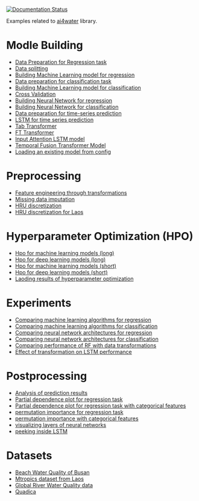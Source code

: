 
[![Documentation Status](https://readthedocs.org/projects/ai4water-examples/badge/?version=latest)](https://ai4water.readthedocs.io/projects/Examples/en/latest/?badge=latest)


Examples related to [ai4water](https://ai4water.readthedocs.io/) library.

Modle Building
===============

   * [Data Preparation for Regression task](model/data_prep_rgr.ipynb)
   * [Data splitting](model/data_splitting.ipynb)
   * [Building Machine Learning model for regression](model/ml_rgr.ipynb)
   * [Data preparation for classification task](model/data_prep_cls.ipynb)
   * [Building Machine Learning model for classification ](model/ml_rgr.ipynb)
   * [Cross Validation](model/cross_val_rf.ipynb)
   * [Building Neural Network for regression ](model/dl_rgr.ipynb)
   * [Building Neural Network for classification ](model/dl_rgr.ipynb)
   * [Data preparation for time-series prediction ](model/data_prep_ts.ipynb)
   * [LSTM for time series prediction ](model/lstm_rgr.ipynb)
   * [Tab Transformer ](model/tab_transformer.ipynb)
   * [FT Transformer ](model/ft_transformer.ipynb)
   * [Input Attention LSTM model ](model/interpretability_ia.ipynb)
   * [Temporal Fusion Transformer Model](model/tft.ipynb)
   * [Loading an existing model from config](model/from_config.ipynb)


Preprocessing
==============

   * [Feature engineering through transformations](preprocessing/transformations.ipynb)
   * [Missing data imputation](preprocessing/imputation.ipynb)
   * [HRU discretization](preprocessing/hru_discretization.ipynb)
   * [HRU discretization for Laos](preprocessing/hru_discretization_laos.ipynb)


Hyperparameter Optimization (HPO)
==================================

   * [Hpo for machine learning models (long)](hpo/hpo_ml_long.ipynb)
   * [Hpo for deep learning models (long)](hpo/hpo_nn_long.ipynb)
   * [Hpo for machine learning models (short)](hpo/hpo_ml_short.ipynb)
   * [Hpo for deep learning models (short)](hpo/hpo_nn_short.ipynb)
   * [Laoding results of hyperparameter optimization](hpo/load_hpo.ipynb)


Experiments
================

   * [Comparing machine learning algorithms for regression ](experiments/ml_rgr_exp.ipynb)
   * [Comparing machine learning algorithms for classification](experiments/ml_cls_exp.ipynb)
   * [Comparing neural network architectures for regression](experiments/dl_rgr_exp.ipynb)
   * [Comparing neural network architectures for classification](experiments/dl_cls_exp.ipynb)
   * [Comparing performance of RF with data transformations](experiments/ml_transformation.ipynb)
   * [Effect of transformation on LSTM performance](experiments/dl_transformation.ipynb)


Postprocessing
================

   * [Analysis of prediction results](postprocessing/pred_analysis_rgr.ipynb)
   * [Partial dependence plot for regression task](postprocessing/pdp_rgr.ipynb)
   * [Partial dependence plot for regression task with categorical features](postprocessing/pdp_cat_rgr.ipynb)
   * [permutation importance for regression task](postprocessing/pimp_rgr.ipynb)
   * [permutation importance with categorical features](postprocessing/pimp_rgr_cat.ipynb)
   * [visualizing layers of neural networks](postprocessing/vis_nn_lyrs.ipynb)
   * [peeking inside LSTM](postprocessing/vis_lstm.ipynb)


Datasets
==============

   * [Beach Water Quality of Busan](datasets/busan_beach.ipynb)
   * [Mtropics dataset from Laos](datasets/mtropics_laos.ipynb)
   * [Global River Water Quality data](datasets/grqa.ipynb)
   * [Quadica](datasets/quadica.ipynb)